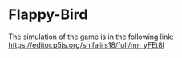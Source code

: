 # Flappy-Bird

The simulation of the game is in the following link: https://editor.p5js.org/shifalirs18/full/mn_yFEt8I
